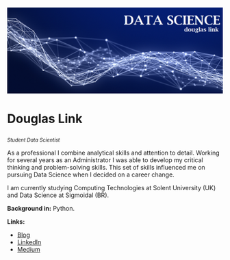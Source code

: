 <p align="center">
  <img src="banner.png" >
</p>

# Douglas Link
<sub>*Student Data Scientist*</sub>

As a professional I combine analytical skills and attention to detail. Working for several years as an Administrator I was able to develop my critical thinking and problem-solving skills. This set of skills influenced me on pursuing Data Science when I decided on a career change.

I am currently studying Computing Technologies at Solent University (UK) and Data Science at Sigmoidal (BR).

**Background in:** Python.

**Links:**
* [Blog]()
* [LinkedIn](https://bit.ly/3pjKRMo)
* [Medium]()
